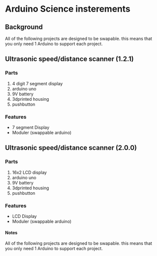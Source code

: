 # Arduino Science insterements  
## Background
All of the following projects are designed to be swapable. this means that you only need 1 Arduino to support each project.

## Ultrasonic speed/distance scanner (1.2.1)
### Parts

1. 4 digit 7 segment display 
2. arduino uno
3. 9V battery
4. 3dprinted housing
5. pushbutton

### Features
* 7 segment Display
* Moduler (swappable arduino)

## Ultrasonic speed/distance scanner (2.0.0)
### Parts

1. 16x2 LCD display
2. arduino uno
3. 9V battery
4. 3dprinted housing
5. pushbutton

### Features
* LCD Display
* Moduler (swappable arduino)



#### Notes
All of the following projects are designed to be swapable. this means that you only need 1 Arduino to support each project.
